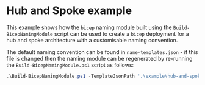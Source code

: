 # Hub and Spoke example

This example shows how the `bicep` naming module built using the `Build-BicepNamingModule` script can be used to create a `bicep` deployment for a hub and spoke architecture with a customisable naming convention.  

The default naming convention can be found in `name-templates.json` - if this file is changed then the naming module can be regenerated by re-running the `Build-BicepNamingModule.ps1` script as follows:

```powershell
.\Build-BicepNamingModule.ps1 -TemplateJsonPath '.\example\hub-and-spoke\name-templates.json' -OutputFile '.\example\hub-and-spoke\modules\naming.bicep'
```
